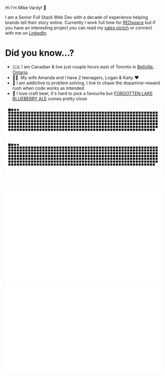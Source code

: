 Hi I'm Mike Vardy! 👋 

I am a Senior Full Stack Web Dev with a decade of experience helping brands tell their story online. Currently I work full time for [REDspace](redspace.com) but if you have an interesting project you can read my [sales pictch](https://i-heart-php.github.io/me/) or connect with me on [LinkedIn](https://www.linkedin.com/in/mvardy/).

# Did you know…?

- 🇨🇦  I am Canadian & live just couple hours east of Toronto in [Bellville, Ontario](https://en.wikipedia.org/wiki/Belleville,_Ontario).
- 👪🏽  &nbsp;My wife Amanda and I have 2 teenagers, Logan & Kaity ❤️
- 🤔  I am addictive to problem solving, I live to chase the dopamine-reward rush when code works as intended
- 🍺  I love craft beer, it's hard to pick a favourite but [FORGOTTEN LAKE BLUEBERRY ALE](https://www.lowbrewco.com/forgotten-lake/) comes pretty close

![github contribution grid snake animation](https://raw.githubusercontent.com/mike-at-redspace/mike-at-redspace/output/github-contribution-grid-snake-dark.svg#gh-dark-mode-only)![github contribution grid snake animation](https://raw.githubusercontent.com/mike-at-redspace/mike-at-redspace/output/github-contribution-grid-snake.svg#gh-light-mode-only)

<br>

![](https://raw.githubusercontent.com/mike-at-redspace/github-stats-transparent/output/generated/overview.svg)
![](https://raw.githubusercontent.com/mike-at-redspace/github-stats-transparent/output/generated/languages.svg)
